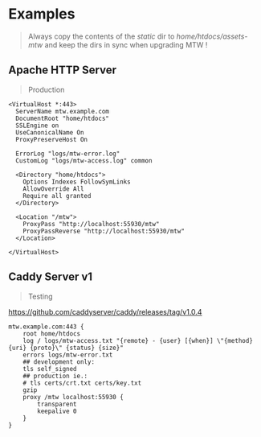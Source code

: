 # Examples #

> Always copy the contents of the *static* dir to *home/htdocs/assets-mtw* and keep the dirs in sync when upgrading MTW !

## Apache HTTP Server ##

> Production

```
<VirtualHost *:443>
  ServerName mtw.example.com
  DocumentRoot "home/htdocs"
  SSLEngine on
  UseCanonicalName On
  ProxyPreserveHost On

  ErrorLog "logs/mtw-error.log"
  CustomLog "logs/mtw-access.log" common

  <Directory "home/htdocs">
    Options Indexes FollowSymLinks
    AllowOverride All
    Require all granted
  </Directory>

  <Location "/mtw">
    ProxyPass "http://localhost:55930/mtw"
    ProxyPassReverse "http://localhost:55930/mtw"
  </Location>

</VirtualHost>

```

## Caddy Server v1 ##

> Testing

https://github.com/caddyserver/caddy/releases/tag/v1.0.4

```
mtw.example.com:443 {
    root home/htdocs
    log / logs/mtw-access.txt "{remote} - {user} [{when}] \"{method} {uri} {proto}\" {status} {size}"
    errors logs/mtw-error.txt
    ## development only:
    tls self_signed
    ## production ie.:
    # tls certs/crt.txt certs/key.txt
    gzip
    proxy /mtw localhost:55930 {
        transparent
        keepalive 0
    }
}

```


